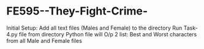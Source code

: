 # FE595--They-Fight-Crime-

Initial Setup:
Add all text files (Males and Female) to the directory
Run Task- 4.py file from directory
Python file will O/p 2 list: Best and Worst characters from all Male and Female files

